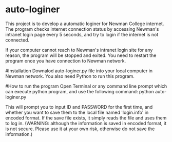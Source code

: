 # auto-loginer

This project is to develop a automatic loginer for Newman College internet. The program checks internet connection status by accessing Newman's intranet login page every 5 seconds, and try to login if the internet is not connected.

If your computer cannot reach to Newman's intranet login site for any reason, the program will be stopped and exited. You need to restart the program once you have connection to Newman network.

#Installation
Downalod auto-loginer.py file into your local computer in Newman network.
You also need Python to run this program.

#How to run the program
Open Terminal or any command line prompt which can execute python program, and use the following command:
	python auto-loginer.py

This will prompt you to input ID and PASSWORD for the first time, and whether you want to save them to the local file named 'login.info' in encoded format. If the save file exists, it simply reads the file and uses them to log in. (WARNING: although the information is saved in encoded format, it is not secure. Please use it at your own risk, otherwise do not save the information.)

